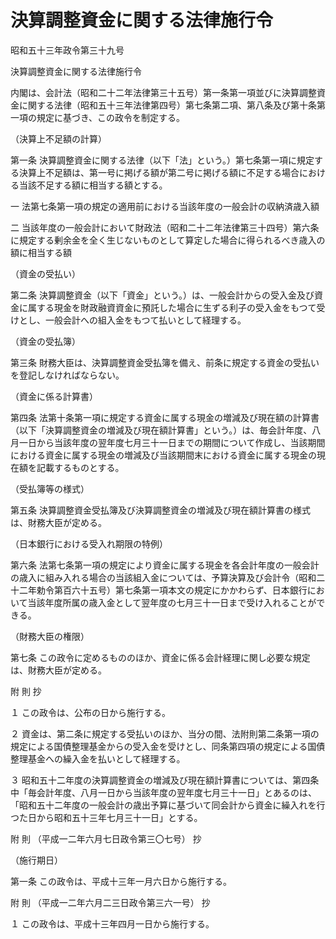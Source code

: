 # 決算調整資金に関する法律施行令

昭和五十三年政令第三十九号

決算調整資金に関する法律施行令

内閣は、会計法（昭和二十二年法律第三十五号）第一条第一項並びに決算調整資金に関する法律（昭和五十三年法律第四号）第七条第二項、第八条及び第十条第一項の規定に基づき、この政令を制定する。

（決算上不足額の計算）

第一条 決算調整資金に関する法律（以下「法」という。）第七条第一項に規定する決算上不足額は、第一号に掲げる額が第二号に掲げる額に不足する場合における当該不足する額に相当する額とする。

一 法第七条第一項の規定の適用前における当該年度の一般会計の収納済歳入額

二 当該年度の一般会計において財政法（昭和二十二年法律第三十四号）第六条に規定する剰余金を全く生じないものとして算定した場合に得られるべき歳入の額に相当する額

（資金の受払い）

第二条 決算調整資金（以下「資金」という。）は、一般会計からの受入金及び資金に属する現金を財政融資資金に預託した場合に生ずる利子の受入金をもつて受けとし、一般会計への組入金をもつて払いとして経理する。

（資金の受払簿）

第三条 財務大臣は、決算調整資金受払簿を備え、前条に規定する資金の受払いを登記しなければならない。

（資金に係る計算書）

第四条 法第十条第一項に規定する資金に属する現金の増減及び現在額の計算書（以下「決算調整資金の増減及び現在額計算書」という。）は、毎会計年度、八月一日から当該年度の翌年度七月三十一日までの期間について作成し、当該期間における資金に属する現金の増減及び当該期間末における資金に属する現金の現在額を記載するものとする。

（受払簿等の様式）

第五条 決算調整資金受払簿及び決算調整資金の増減及び現在額計算書の様式は、財務大臣が定める。

（日本銀行における受入れ期限の特例）

第六条 法第七条第一項の規定により資金に属する現金を各会計年度の一般会計の歳入に組み入れる場合の当該組入金については、予算決算及び会計令（昭和二十二年勅令第百六十五号）第七条第一項本文の規定にかかわらず、日本銀行において当該年度所属の歳入金として翌年度の七月三十一日まで受け入れることができる。

（財務大臣の権限）

第七条 この政令に定めるもののほか、資金に係る会計経理に関し必要な規定は、財務大臣が定める。

附 則 抄

１ この政令は、公布の日から施行する。

２ 資金は、第二条に規定する受払いのほか、当分の間、法附則第二条第一項の規定による国債整理基金からの受入金を受けとし、同条第四項の規定による国債整理基金への繰入金を払いとして経理する。

３ 昭和五十二年度の決算調整資金の増減及び現在額計算書については、第四条中「毎会計年度、八月一日から当該年度の翌年度七月三十一日」とあるのは、「昭和五十二年度の一般会計の歳出予算に基づいて同会計から資金に繰入れを行つた日から昭和五十三年七月三十一日」とする。

附 則 （平成一二年六月七日政令第三〇七号） 抄

（施行期日）

第一条 この政令は、平成十三年一月六日から施行する。

附 則 （平成一二年六月二三日政令第三六一号） 抄

１ この政令は、平成十三年四月一日から施行する。
